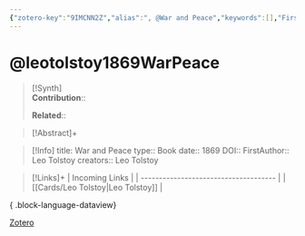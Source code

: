 ```yaml
---
{"zotero-key":"9IMCNN2Z","alias":", @War and Peace","keywords":[],"FirstAuthor":"[[ Leo Tolstoy]]","tags":["source/book"],"dg-publish":true,"permalink":"/sources/books/leotolstoy1869-war-peace/","dgPassFrontmatter":true}
---
```


# @leotolstoy1869WarPeace

>[!Synth]  
>**Contribution**::  
>  
>**Related**:: 
>  

> [!Abstract]+
> 

> [!Info]
> title: War and Peace
> type:: Book
> date:: 1869
> DOI:: 
> FirstAuthor:: Leo Tolstoy
> creators:: Leo Tolstoy

> [!Links]+
>  | Incoming Links                        |
> | ------------------------------------- |
> | [[Cards/Leo Tolstoy\|Leo Tolstoy]] |
> 
{ .block-language-dataview}


[Zotero](zotero://select/library/items/9IMCNN2Z) 




